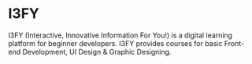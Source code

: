 # I3FY
I3FY (Interactive, Innovative Information For You!) is a digital learning platform for beginner developers. I3FY provides courses for basic Front-end Development, UI Design &amp; Graphic Designing.  
